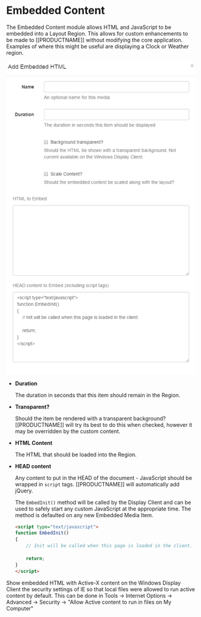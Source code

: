 <!--toc=media-->
# Embedded Content
The Embedded Content module allows HTML and JavaScript to be embedded into a Layout Region. This allows for custom enhancements to be made to [[PRODUCTNAME]] without modifying the core application. Examples of where this might be useful are displaying a Clock or Weather region.

![Embedded Content Form](img/media_embedded_form.png)

- **Duration**
    
    The duration in seconds that this item should remain in the Region.

- **Transparent?**
    
    Should the item be rendered with a transparent background? [[PRODUCTNAME]] will try its best to do this when checked, however it may be overridden by the custom content.

- **HTML Content**
    
    The HTML that should be loaded into the Region.

- **HEAD content**
    
    Any content to put in the HEAD of the document - JavaScript should be wrapped in `script` tags. [[PRODUCTNAME]] will automatically add jQuery.

    The `EmbedInit()` method will be called by the Display Client and can be used to safely start any custom JavaScript at the appropriate time. The method is defaulted on any new Embedded Media Item.

    ``` html
    <script type="text/javascript">
    function EmbedInit()
    {
        // Init will be called when this page is loaded in the client.

        return;
    }
    </script>
    ```

Show embedded HTML with Active-X content on the Windows Display Client the security settings of IE so that local files were allowed to run active content by default. This can be done in Tools -> Internet Options -> Advanced -> Security -> "Allow Active content to run in files on My Computer"

